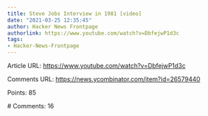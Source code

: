 ```yaml
---
title: Steve Jobs Interview in 1981 [video]
date: "2021-03-25 12:35:45"
author: Hacker News Frontpage
authorlink: https://www.youtube.com/watch?v=DbfejwP1d3c
tags:
- Hacker-News-Frontpage
---
```


<p>Article URL: <a href="https://www.youtube.com/watch?v=DbfejwP1d3c">https://www.youtube.com/watch?v=DbfejwP1d3c</a></p>
<p>Comments URL: <a href="https://news.ycombinator.com/item?id=26579440">https://news.ycombinator.com/item?id=26579440</a></p>
<p>Points: 85</p>
<p># Comments: 16</p>
